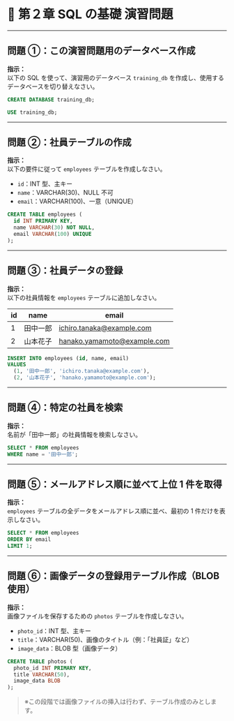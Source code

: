 # 📘 第２章 SQL の基礎 演習問題

---

## 問題 ①：この演習問題用のデータベース作成

**指示：**  
以下の SQL を使って、演習用のデータベース `training_db` を作成し、使用するデータベースを切り替えなさい。

```sql
CREATE DATABASE training_db;

USE training_db;
```

---

## 問題 ②：社員テーブルの作成

**指示：**  
以下の要件に従って `employees` テーブルを作成しなさい。

-   `id`：INT 型、主キー
-   `name`：VARCHAR(30)、NULL 不可
-   `email`：VARCHAR(100)、一意（UNIQUE）

```sql
CREATE TABLE employees (
  id INT PRIMARY KEY,
  name VARCHAR(30) NOT NULL,
  email VARCHAR(100) UNIQUE
);
```

---

## 問題 ③：社員データの登録

**指示：**  
以下の社員情報を `employees` テーブルに追加しなさい。

| id  | name     | email                       |
| --- | -------- | --------------------------- |
| 1   | 田中一郎 | ichiro.tanaka@example.com   |
| 2   | 山本花子 | hanako.yamamoto@example.com |

```sql
INSERT INTO employees (id, name, email)
VALUES
  (1, '田中一郎', 'ichiro.tanaka@example.com'),
  (2, '山本花子', 'hanako.yamamoto@example.com');
```

---

## 問題 ④：特定の社員を検索

**指示：**  
名前が「田中一郎」の社員情報を検索しなさい。

```sql
SELECT * FROM employees
WHERE name = '田中一郎';
```

---

## 問題 ⑤：メールアドレス順に並べて上位 1 件を取得

**指示：**  
`employees` テーブルの全データをメールアドレス順に並べ、最初の 1 件だけを表示しなさい。

```sql
SELECT * FROM employees
ORDER BY email
LIMIT 1;
```

---

## 問題 ⑥：画像データの登録用テーブル作成（BLOB 使用）

**指示：**  
画像ファイルを保存するための `photos` テーブルを作成しなさい。

-   `photo_id`：INT 型、主キー
-   `title`：VARCHAR(50)、画像のタイトル（例：「社員証」など）
-   `image_data`：BLOB 型（画像データ）

```sql
CREATE TABLE photos (
  photo_id INT PRIMARY KEY,
  title VARCHAR(50),
  image_data BLOB
);
```

> ※この段階では画像ファイルの挿入は行わず、テーブル作成のみとします。
